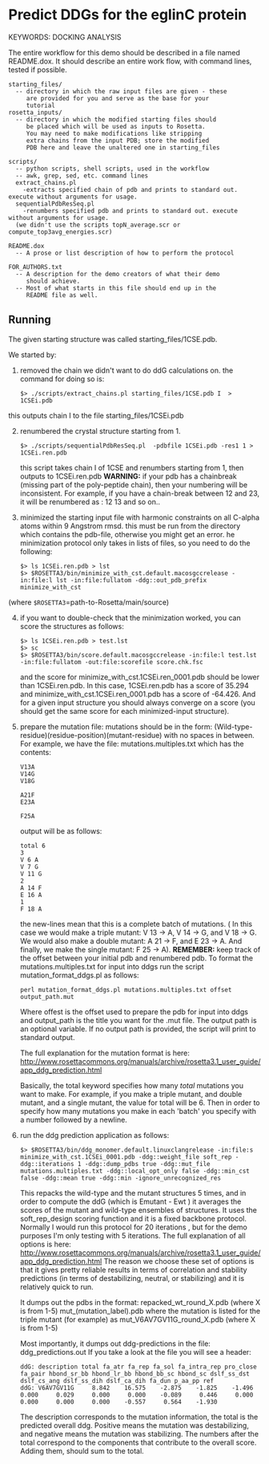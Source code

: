 # Predict DDGs for the eglinC protein

KEYWORDS: DOCKING ANALYSIS

The entire workflow for this demo should be described in a file
named README.dox.  It should describe an entire work flow, with
command lines, tested if possible.

```
starting_files/
  -- directory in which the raw input files are given - these
     are provided for you and serve as the base for your
     tutorial
rosetta_inputs/
  -- directory in which the modified starting files should
     be placed which will be used as inputs to Rosetta.
     You may need to make modifications like stripping
     extra chains from the input PDB; store the modified
     PDB here and leave the unaltered one in starting_files 

scripts/
  -- python scripts, shell scripts, used in the workflow
  -- awk, grep, sed, etc. command lines
  extract_chains.pl
	-extracts specified chain of pdb and prints to standard out. execute without arguments for usage.
  sequentialPdbResSeq.pl
	-renumbers specified pdb and prints to standard out. execute without arguments for usage.
  (we didn't use the scripts topN_average.scr or compute_top3avg_energies.scr)

README.dox
  -- A prose or list description of how to perform the protocol

FOR_AUTHORS.txt
  -- A description for the demo creators of what their demo
     should achieve.
  -- Most of what starts in this file should end up in the
     README file as well.
```

## Running
The given starting structure was called starting_files/1CSE.pdb.

We started by:
1. removed the chain we didn't want to do ddG calculations on. the command for doing so is:

    ```
	$> ./scripts/extract_chains.pl starting_files/1CSE.pdb I  > 1CSEi.pdb
    ```
this outputs chain I to the file starting_files/1CSEi.pdb

2. renumbered the crystal structure starting from 1.
    ```
   $> ./scripts/sequentialPdbResSeq.pl  -pdbfile 1CSEi.pdb -res1 1 > 1CSEi.ren.pdb
    ```
    this script takes chain I of 1CSE and renumbers starting from 1, then outputs to 1CSEi.ren.pdb
    **WARNING:** if your pdb has a chainbreak (missing part of the poly-peptide chain), then your numbering will be inconsistent. For example, if you have a chain-break between 12 and 23, it will be renumbered as : 12 13 and so on..

3. minimized the starting input file with harmonic constraints on all C-alpha atoms within 9 Angstrom rmsd.
   this must be run from the directory which contains the pdb-file, otherwise you might get an error. 
he minimization protocol only takes in lists of files, so you need to do the following:
    ```
    $> ls 1CSEi.ren.pdb > lst
    $> $ROSETTA3/bin/minimize_with_cst.default.macosgccrelease -in:file:l lst -in:file:fullatom -ddg::out_pdb_prefix minimize_with_cst        
    ```

(where `$ROSETTA3`=path-to-Rosetta/main/source)

4. if you want to double-check that the minimization worked, you can score the structures as follows:
    ```
    $> ls 1CSEi.ren.pdb > test.lst 
    $> sc
    $> $ROSETTA3/bin/score.default.macosgccrelease -in:file:l test.lst -in:file:fullatom -out:file:scorefile score.chk.fsc 
    ```
    and the score for minimize_with_cst.1CSEi.ren_0001.pdb should be lower than 1CSEi.ren.pdb.
    In this case, 1CSEi.ren.pdb has a score of 35.294 and minimize_with_cst.1CSEi.ren_0001.pdb has a score of -64.426. And for a given input structure you should always converge on a score (you should get the same score for each minimized-input structure).

5. prepare the mutation file:
    mutations should be in the form:
    (Wild-type-residue)(residue-position)(mutant-residue)
    with no spaces in between.
    For example, we have the file: mutations.multiples.txt which has the contents:
    ```
    V13A
    V14G
    V18G
    
    A21F
    E23A
    
    F25A
    ```
    output will be as follows:
    ```
    total 6
    3
    V 6 A
    V 7 G
    V 11 G
    2
    A 14 F
    E 16 A
    1
    F 18 A
    ```

    the new-lines mean that this is a complete batch of mutations. ( In this case we would make a triple mutant: V 13 -> A, V 14 -> G, and V 18 -> G. We would also make a double mutant: A 21 -> F, and E 23 -> A. And finally, we make the single mutant: F 25 -> A).
    **REMEMBER:** keep track of the offset between your initial pdb and renumbered pdb.
    To format the mutations.multiples.txt for input into ddgs run the script mutation_format_ddgs.pl as follows:
    ```
    perl mutation_format_ddgs.pl mutations.multiples.txt offset output_path.mut
    ```
    Where offest is the offset used to prepare the pdb for input into ddgs and output_path is the title you want for the .mut file. The output path is an optional variable. If no output path is provided, the script will print to standard output.

    The full explanation for the mutation format is here:
    http://www.rosettacommons.org/manuals/archive/rosetta3.1_user_guide/app_ddg_prediction.html
 
    Basically, the total keyword specifies how many *total* mutations you want to make. For example, if you make a triple mutant, and double mutant, and a single mutant, the value for total will be 6. Then in order to specify how many mutations you make in each 'batch' you specify with a number followed by a newline. 


6. run the ddg prediction application as follows: 
    ```
    $> $ROSETTA3/bin/ddg_monomer.default.linuxclangrelease -in:file:s minimize_with_cst.1CSEi_0001.pdb -ddg::weight_file soft_rep -ddg::iterations 1 -ddg::dump_pdbs true -ddg::mut_file mutations.multiples.txt -ddg::local_opt_only false -ddg::min_cst false -ddg::mean true -ddg::min -ignore_unrecognized_res 
    ```
    This repacks the wild-type and the mutant structures 5 times, and in order to compute the ddG (which is Emutant - Ewt ) it averages the scores of the mutant and wild-type ensembles of structures.  It uses the soft_rep_design scoring function and it is a fixed backbone protocol. Normally I would run this protocol for 20 iterations , but for the demo purposes I'm only testing with 5 iterations.
    The full explanation of all options is here:
    http://www.rosettacommons.org/manuals/archive/rosetta3.1_user_guide/app_ddg_prediction.html
	The reason we choose these set of options is that it gives pretty reliable results in terms of correlation and stability predictions (in terms of destabilizing, neutral, or stabilizing) and it is relatively quick to run.     

    It dumps out the pdbs in the format:
     repacked_wt_round_X.pdb (where X is from 1-5)
     mut_(mutation_label).pdb where the mutation is listed for the triple mutant (for example) as mut_V6AV7GV11G_round_X.pdb (where X is from 1-5)

    Most importantly, it dumps out ddg-predictions in the file: ddg_predictions.out
     If you take a look at the file you will see a header:
    ```
    ddG: description total fa_atr fa_rep fa_sol fa_intra_rep pro_close fa_pair hbond_sr_bb hbond_lr_bb hbond_bb_sc hbond_sc dslf_ss_dst dslf_cs_ang dslf_ss_dih dslf_ca_dih fa_dun p_aa_pp ref 
    ddG: V6AV7GV11G     8.842    16.575    -2.875    -1.825    -1.496     0.000     0.029     0.000     0.000    -0.089     0.446     0.000     0.000     0.000     0.000    -0.557     0.564    -1.930 
    ```

    The description corresponds to the mutation information, the total is the predicted overall ddg. Positive means the mutation was destabilizing, and negative means the mutation was stabilizing. The numbers after the total correspond to the components that contribute to the overall score. Adding them, should sum to the total. 

     
